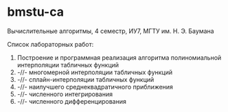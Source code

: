 # bmstu-ca
Вычислительные алгоритмы, 4 семестр, ИУ7, МГТУ им. Н. Э. Баумана

Список лабораторных работ:
1. Построение и программная реализация алгоритма полиномиальной интерполяции табличных функций
2. -//- многомерной интерполяции табличных функций
3. -//- сплайн-интерполяции табличных функций
4. -//- наилучшего среднеквадратичного приближения
5. -//- численного интегрирования
6. -//- численного дифференцирования